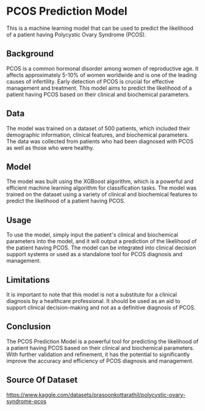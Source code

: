 # PCOS Prediction Model
This is a machine learning model that can be used to predict the likelihood of a patient having Polycystic Ovary Syndrome (PCOS).

## Background
PCOS is a common hormonal disorder among women of reproductive age. It affects approximately 5-10% of women worldwide and is one of the leading causes of infertility. Early detection of PCOS is crucial for effective management and treatment. This model aims to predict the likelihood of a patient having PCOS based on their clinical and biochemical parameters.

## Data
The model was trained on a dataset of 500 patients, which included their demographic information, clinical features, and biochemical parameters. The data was collected from patients who had been diagnosed with PCOS as well as those who were healthy.

## Model
The model was built using the XGBoost algorithm, which is a powerful and efficient machine learning algorithm for classification tasks. The model was trained on the dataset using a variety of clinical and biochemical features to predict the likelihood of a patient having PCOS.

## Usage
To use the model, simply input the patient's clinical and biochemical parameters into the model, and it will output a prediction of the likelihood of the patient having PCOS. The model can be integrated into clinical decision support systems or used as a standalone tool for PCOS diagnosis and management.

## Limitations
It is important to note that this model is not a substitute for a clinical diagnosis by a healthcare professional. It should be used as an aid to support clinical decision-making and not as a definitive diagnosis of PCOS.

## Conclusion
The PCOS Prediction Model is a powerful tool for predicting the likelihood of a patient having PCOS based on their clinical and biochemical parameters. With further validation and refinement, it has the potential to significantly improve the accuracy and efficiency of PCOS diagnosis and management.

## Source Of Dataset
https://www.kaggle.com/datasets/prasoonkottarathil/polycystic-ovary-syndrome-pcos


